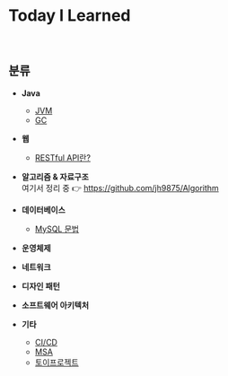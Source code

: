Today I Learned
===

<br>

## 분류

- **Java**
  - [JVM](Java/JVM.md)
  - [GC](Java/GC.md)
  
- **웹**
  - [RESTful API란?](Web/restful_api.md)
  
- **알고리즘 & 자료구조** <br>
  여기서 정리 중 👉 https://github.com/jh9875/Algorithm
- **데이터베이스**
  - [MySQL 문법](Database/MySQL_문법/intro.md)
- **운영체제**
- **네트워크**
- **디자인 패턴**
- **소프트웨어 아키텍처**
- **기타**
  - [CI/CD](Etc/CI_CD.md)
  - [MSA](Software_architecture/MSA.md)
  - [토이프로젝트](Etc/토이프로젝트.md)


